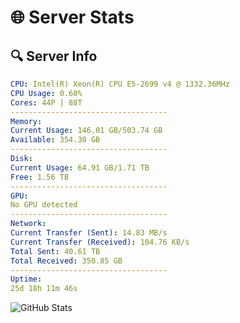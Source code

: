 # 🌐 Server Stats
## 🔍 Server Info
```yaml
CPU: Intel(R) Xeon(R) CPU E5-2699 v4 @ 1332.36MHz
CPU Usage: 0.60%
Cores: 44P | 88T
-----------------------------------
Memory:
Current Usage: 146.01 GB/503.74 GB
Available: 354.30 GB
-----------------------------------
Disk:
Current Usage: 64.91 GB/1.71 TB
Free: 1.56 TB
-----------------------------------
GPU:
No GPU detected
-----------------------------------
Network:
Current Transfer (Sent): 14.83 MB/s
Current Transfer (Received): 104.76 KB/s
Total Sent: 40.61 TB
Total Received: 350.85 GB
-----------------------------------
Uptime:
25d 18h 11m 46s
```
![GitHub Stats](https://img.shields.io/badge/Updated-2025-04-02_15:34:35-blue)